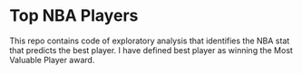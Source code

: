 # Top NBA Players

This repo contains code of exploratory analysis that identifies the NBA stat that predicts the best player. I have defined best player as winning the Most Valuable Player award. 

